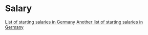 # Salary

[List of starting salaries in Germany](https://karrierebibel.de/einstiegsgehalt/)
[Another list of starting salaries in Germany](https://www.gehaltsvergleich.com/einstiegsgehalt)

